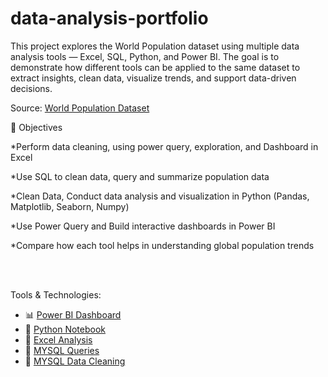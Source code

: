 # data-analysis-portfolio
This project explores the World Population dataset using multiple data analysis tools — Excel, SQL, Python, and Power BI.
The goal is to demonstrate how different tools can be applied to the same dataset to extract insights, clean data, visualize trends, and support data-driven decisions.

Source: [World Population Dataset](https://data360.worldbank.org/en/indicator/WB_HNP_SP_POP_TOTL?view=datatable)

🧠 Objectives

*Perform data cleaning, using power query, exploration, and Dashboard in Excel

*Use SQL to clean data, query and summarize population data

*Clean Data, Conduct data analysis and visualization in Python (Pandas, Matplotlib, Seaborn, Numpy)

*Use Power Query and Build interactive dashboards in Power BI

*Compare how each tool helps in understanding global population trends

<br>
<br>

Tools & Technologies:<br>
- 📊 [Power BI Dashboard](./POWER_BI/README.md)
- 🐍 [Python Notebook](./PYTHON/Python_Pandas_Project.ipynb)
- 🧮 [Excel Analysis](./EXCEL/README.md)
- 💾 [MYSQL Queries](./MYSQL/world_population_exploratory.sql)
- 💾 [MYSQL Data Cleaning](./MYSQL/world_population_clean_data_script.sql)

